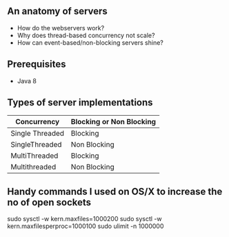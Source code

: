 ## An anatomy of servers ##
* How do the webservers work?
* Why does thread-based concurrency not scale?
* How can event-based/non-blocking servers shine?


## Prerequisites ##
* Java 8

## Types of server implementations ##
| Concurrency                    | Blocking or Non Blocking              |
|--------------------------------|---------------------------------------|
| Single Threaded                | Blocking                              |
| SingleThreaded                 | Non Blocking                          |
| MultiThreaded                  | Blocking                              |
| Multithreaded                  | Non Blocking                          |


## Handy commands I used on OS/X to increase the no of open sockets ##
sudo sysctl -w kern.maxfiles=1000200
sudo sysctl -w kern.maxfilesperproc=1000100
sudo ulimit -n 1000000




